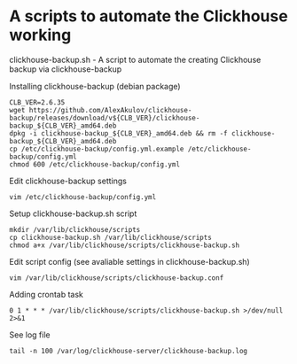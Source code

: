 # A scripts to automate the Clickhouse working

clickhouse-backup.sh - A script to automate the creating Clickhouse backup via clickhouse-backup

Installing clickhouse-backup (debian package)
```
CLB_VER=2.6.35
wget https://github.com/AlexAkulov/clickhouse-backup/releases/download/v${CLB_VER}/clickhouse-backup_${CLB_VER}_amd64.deb
dpkg -i clickhouse-backup_${CLB_VER}_amd64.deb && rm -f clickhouse-backup_${CLB_VER}_amd64.deb
cp /etc/clickhouse-backup/config.yml.example /etc/clickhouse-backup/config.yml
chmod 600 /etc/clickhouse-backup/config.yml
```

Edit clickhouse-backup settings
```
vim /etc/clickhouse-backup/config.yml
```

Setup clickhouse-backup.sh script 
```
mkdir /var/lib/clickhouse/scripts
cp clickhouse-backup.sh /var/lib/clickhouse/scripts
chmod a+x /var/lib/clickhouse/scripts/clickhouse-backup.sh
```

Edit script config (see avaliable settings in clickhouse-backup.sh)
```
vim /var/lib/clickhouse/scripts/clickhouse-backup.conf
```

Adding crontab task
```
0 1 * * * /var/lib/clickhouse/scripts/clickhouse-backup.sh >/dev/null 2>&1
```

See log file
```
tail -n 100 /var/log/clickhouse-server/clickhouse-backup.log
```
